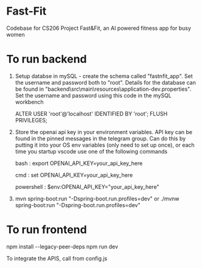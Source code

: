 # Fast-Fit
Codebase for CS206 Project Fast&amp;Fit, an AI powered fitness app for busy women

# To run backend
1. Setup databse in mySQL - create the schema called "fastnfit_app". Set the username and password both to "root". Details for the database can be found in "backend\src\main\resources\application-dev.properties". Set the username and password using this code in the mySQL workbench
   
      ALTER USER 'root'@'localhost' IDENTIFIED BY 'root';
      FLUSH PRIVILEGES;
   

3. Store the openai api key in your environment variables. API key can be found in the pinned messages in the telegram group. Can do this by putting it into your OS env variables (only need to set up once), or each time you startup vscode use one of the following commands
   
      bash : export OPENAI_API_KEY=your_api_key_here
      
      cmd : set OPENAI_API_KEY=your_api_key_here
      
      powershell : $env:OPENAI_API_KEY="your_api_key_here"

4. mvn spring-boot:run "-Dspring-boot.run.profiles=dev" or ./mvnw spring-boot:run "-Dspring-boot.run.profiles=dev"

# To run frontend
npm install --legacy-peer-deps
npm run dev

To integrate the APIS, call from config.js